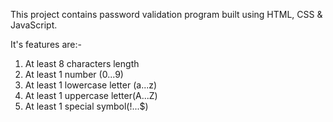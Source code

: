 This project contains password validation program built using HTML, CSS & JavaScript.

It's features are:-
1. At least 8 characters length
2. At least 1 number (0...9)
3. At least 1 lowercase letter (a...z)
4. At least 1 uppercase letter(A...Z)
5. At least 1 special symbol(!...$)